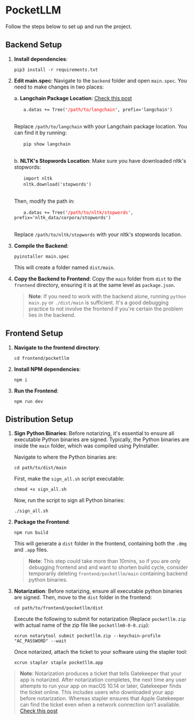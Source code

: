 # PocketLLM

Follow the steps below to set up and run the project.

## Backend Setup

1. **Install dependencies**:
   <pre>
   <code>pip3 install -r requirements.txt</code>
   </pre>

2. **Edit main.spec**:
   Navigate to the `backend` folder and open `main.spec`. You need to make changes in two places:

   a. **Langchain Package Location**: [Check this post](https://github.com/langchain-ai/langchain/issues/4547#issuecomment-1676403768)
      <pre>
      <code>a.datas += Tree('<text style="color: red;">/path/to/langchain</text>', prefix='langchain')</code>
      </pre>
      Replace `/path/to/langchain` with your Langchain package location. You can find it by running:
      <pre>
      <code>pip show langchain</code>
      </pre>

   b. **NLTK's Stopwords Location**:
      Make sure you have downloaded nltk's stopwords:
      <pre>
      <code>import nltk</code>
      <code>nltk.download('stopwords')</code>
      </pre>
      Then, modify the path in:
      <pre>
      <code>a.datas += Tree('<span style="color: red;">/path/to/nltk/stopwords</span>', prefix='nltk_data/corpora/stopwords')</code>
      </pre>
      Replace `/path/to/nltk/stopwords` with your nltk's stopwords location.

3. **Compile the Backend**:
   <pre>
   <code>pyinstaller main.spec</code>
   </pre>
   This will create a folder named `dist/main`.

4. **Copy the Backend to Frontend**:
   Copy the `main` folder from `dist` to the `frontend` directory, ensuring it is at the same level as `package.json`.

   > **Note**: If you need to work with the backend alone, running `python main.py` or `./dist/main` is sufficient. It's a good debugging practice to not involve the frontend if you're certain the problem lies in the backend.

## Frontend Setup

1. **Navigate to the frontend directory**:
   <pre>
   <code>cd frontend/pocketllm</code>
   </pre>

2. **Install NPM dependencies**:
   <pre>
   <code>npm i</code>
   </pre>

3. **Run the Frontend**:
   <pre>
   <code>npm run dev</code>
   </pre>

## Distribution Setup

1. **Sign Python Binaries**:
   Before notarizing, it's essential to ensure all executable Python binaries are signed. Typically, the Python binaries are inside the `main` folder, which was compiled using PyInstaller.
   
   Navigate to where the Python binaries are:
   <pre>
   <code>cd path/to/dist/main</code>
   </pre>
   
   First, make the `sign_all.sh` script executable:
   <pre>
   <code>chmod +x sign_all.sh</code>
   </pre>
   
   Now, run the script to sign all Python binaries:
   <pre>
   <code>./sign_all.sh</code>
   </pre>

2. **Package the Frontend**:
   <pre>
   <code>npm run build</code>
   </pre>
   This will generate a `dist` folder in the frontend, containing both the `.dmg` and `.app` files.

   > **Note**: This step could take more than 10mins, so if you are only debugging frontend and and want to shorten build cycle, consider temporarily deleting `frontend/pocketllm/main` containing backend python binaries.

4. **Notarization**:
   Before notarizing, ensure all executable python binaries are signed. Then, move to the `dist` folder in the frontend:
   <pre>
   <code>cd path/to/frontend/pocketllm/dist</code>
   </pre>
   Execute the following to submit for notarization (Replace `pocketllm.zip` with actual name of the zip file like `pocketllm0-0-0.zip`):
   <pre>
   <code>xcrun notarytool submit pocketllm.zip --keychain-profile "AC_PASSWORD" --wait</code>
   </pre>
   Once notarized, attach the ticket to your software using the stapler tool:
   <pre>
   <code>xcrun stapler staple pocketllm.app</code>
   </pre>
> **Note**: Notarization produces a ticket that tells Gatekeeper that your app is notarized. After notarization completes, the next time any user attempts to run your app on macOS 10.14 or later, Gatekeeper finds the ticket online. This includes users who downloaded your app before notarization. Whereas stapler ensures that Apple Gatekeeper can find the ticket even when a network connection isn’t available. [Check this post](https://developer.apple.com/documentation/security/notarizing_macos_software_before_distribution/customizing_the_notarization_workflow#3178137)
